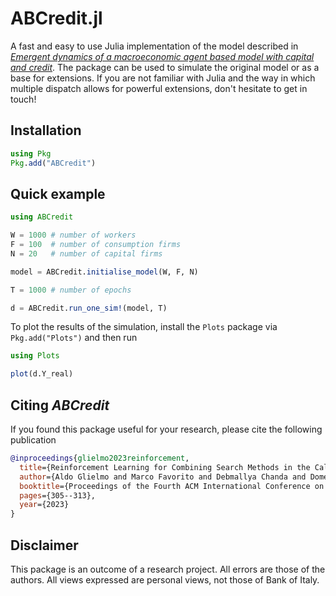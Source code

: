 # ABCredit.jl

A fast and easy to use Julia implementation of the model described in [_Emergent dynamics of a macroeconomic agent based model with capital and credit_](https://www.sciencedirect.com/science/article/abs/pii/S0165188914001572).
The package can be used to simulate the original model or as a base for extensions. If you are not familiar with Julia and the way in which multiple dispatch allows for powerful extensions, don't hesitate to get in touch!

## Installation

```julia
using Pkg
Pkg.add("ABCredit")
```

## Quick example

```julia
using ABCredit

W = 1000 # number of workers
F = 100  # number of consumption firms
N = 20   # number of capital firms

model = ABCredit.initialise_model(W, F, N)

T = 1000 # number of epochs

d = ABCredit.run_one_sim!(model, T)
```

To plot the results of the simulation, install the `Plots` package via ```Pkg.add("Plots")```  and then run

```julia
using Plots

plot(d.Y_real)
```

## Citing _ABCredit_

If you found this package useful for your research, please cite the following publication

```bib
@inproceedings{glielmo2023reinforcement,
  title={Reinforcement Learning for Combining Search Methods in the Calibration of Economic ABMs},
  author={Aldo Glielmo and Marco Favorito and Debmallya Chanda and Domenico Delli Gatti},
  booktitle={Proceedings of the Fourth ACM International Conference on AI in Finance},
  pages={305--313},
  year={2023}
}
```

## Disclaimer

This package is an outcome of a research project. All errors are those of
the authors. All views expressed are personal views, not those of Bank of Italy.
